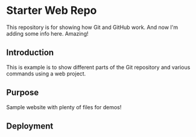# Starter Web Repo

This repository is for showing how Git and GitHub work. And now I'm adding some info here. Amazing!

## Introduction

This is example is to show different parts of the Git repository and various commands using a web project.

## Purpose

Sample website with plenty of files for demos!

## Deployment
